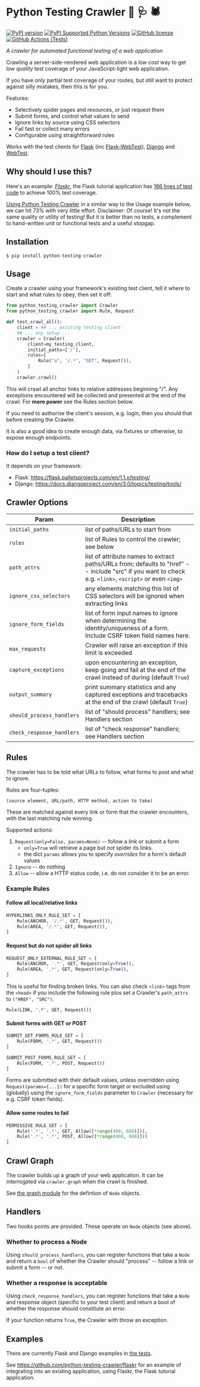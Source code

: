 # Python Testing Crawler   :snake: :stethoscope: :spider:
[![PyPI version](https://badge.fury.io/py/python-testing-crawler.svg)](https://badge.fury.io/py/python-testing-crawler)
[![PyPI Supported Python Versions](https://img.shields.io/pypi/pyversions/python-testing-crawler.svg)](https://pypi.python.org/pypi/python-testing-crawler/)
[![GitHub license](https://img.shields.io/github/license/python-testing-crawler/python-testing-crawler)](https://github.com/python-testing-crawler/python-testing-crawler/blob/master/LICENSE.txt)
[![GitHub Actions (Tests)](https://github.com/python-testing-crawler/python-testing-crawler/workflows/Tests/badge.svg)](https://github.com/python-testing-crawler/python-testing-crawler)

_A crawler for automated functional testing of a web application_

Crawling a server-side-rendered web application is a _low cost_ way to get _low quality_ test coverage of your JavaScript-light web application.

If you have only partial test coverage of your routes, but still want to protect against silly mistakes, then this is for you. 

Features:

* Selectively spider pages and resources, or just request them
* Submit forms, and control what values to send
* Ignore links by source using CSS selectors
* Fail fast or collect many errors
* Configurable using straightforward rules

Works with the test clients for [Flask](https://flask.palletsprojects.com/en/1.1.x/testing/) (inc [Flask-WebTest](https://flask-webtest.readthedocs.io/en/latest/)), [Django](https://docs.djangoproject.com/en/3.0/topics/testing/tools/) and [WebTest](https://docs.pylonsproject.org/projects/webtest/en/latest/).

## Why should I use this?

Here's an example: [_Flaskr_](https://flask.palletsprojects.com/en/1.1.x/tutorial/), the Flask tutorial application has [166 lines of test code](https://github.com/pallets/flask/tree/master/examples/tutorial/tests) to achieve 100% test coverage.

[Using Python Testing Crawler](https://github.com/python-testing-crawler/flaskr/blob/master/tests/test_crawl.py) in a similar way to the Usage example below, we can hit 73% with very little effort. Disclaimer: Of course! It's not the same quality or utility of testing! But it is better than no tests, a complement to hand-written unit or functional tests and a useful stopgap.

## Installation

```
$ pip install python-testing-crawler
```

## Usage

Create a crawler using your framework's existing test client, tell it where to start and what rules to obey, then set it off:

```python
from python_testing_crawler import Crawler
from python_testing_crawler import Rule, Request

def test_crawl_all():
    client = ## ... existing testing client
    ## ... any setup ...
    crawler = Crawler(
        client=my_testing_client,
        initial_paths=['/'],
        rules=[
            Rule("a", '/.*', "GET", Request()),
        ]
    )
    crawler.crawl()
```

This will crawl all anchor links to relative addresses beginning "/". Any exceptions encountered will be collected and presented at the end of the crawl. For **more power** see the Rules section below.

If you need to authorise the client's session, e.g. login, then you should that before creating the Crawler.

It is also a good idea to create enough data, via fixtures or otherwise, to expose enough endpoints.

### How do I setup a test client?

It depends on your framework:

* Flask: https://flask.palletsprojects.com/en/1.1.x/testing/
* Django: https://docs.djangoproject.com/en/3.0/topics/testing/tools/

## Crawler Options

| Param | Description |
| --- | --- |
| `initial_paths` |  list of paths/URLs to start from
| `rules` | list of Rules to control the crawler; see below
| `path_attrs` | list of attribute names to extract paths/URLs from; defaults to "href" -- include "src" if you want to check e.g. `<link>`, `<script>` or even `<img>`
| `ignore_css_selectors` | any elements matching this list of CSS selectors will be ignored when extracting links
| `ignore_form_fields` | list of form input names to ignore when determining the identity/uniqueness of a form. Include CSRF token field names here.
| `max_requests` | Crawler will raise an exception if this limit is exceeded
| `capture_exceptions` | upon encountering an exception, keep going and fail at the end of the crawl instead of during (default `True`)
| `output_summary` | print summary statistics and any captured exceptions and tracebacks at the end of the crawl (default `True`)
| `should_process_handlers` | list of "should process" handlers; see Handlers section
| `check_response_handlers` | list of "check response" handlers; see Handlers section

## Rules

The crawler has to be told what URLs to follow, what forms to post and what to ignore.

Rules are four-tuples:

```(source element, URL/path, HTTP method, action to take)```

These are matched against every link or form that the crawler encounters, with the last matching rule winning.

Supported actions:

1. `Request(only=False, params=None)` -- follow a link or submit a form
    - `only=True` will retrieve a page but _not_ spider its links.
    -  the dict `params` allows you to specify _overrides_ for a form's default values
1. `Ignore` -- do nothing
1. `Allow` -- allow a HTTP status code, i.e. do not consider it to be an error.


### Example Rules

#### Follow all local/relative links

```python
HYPERLINKS_ONLY_RULE_SET = [
    Rule(ANCHOR, '/.*', GET, Request()),
    Rule(AREA, '/.*', GET, Request()),
]
```

#### Request but do not spider all links

```python
REQUEST_ONLY_EXTERNAL_RULE_SET = [
    Rule(ANCHOR, '.*', GET, Request(only=True)),
    Rule(AREA, '.*', GET, Request(only=True)),
]
```

This is useful for finding broken links.  You can also check `<link>` tags from the `<head>` if you include the following rule plus set a Crawler's `path_attrs` to `("HREF", "SRC")`.

```Rule(LINK, '.*', GET, Request())```

#### Submit forms with GET or POST

```python
SUBMIT_GET_FORMS_RULE_SET = [
    Rule(FORM, '.*', GET, Request())
]

SUBMIT_POST_FORMS_RULE_SET = [
    Rule(FORM, '.*', POST, Request())
]
```

Forms are submitted with their default values, unless overridden using `Request(params={...})` for a specific form target or excluded using (globally) using the `ignore_form_fields` parameter to `Crawler` (necessary for e.g. CSRF token fields).

#### Allow some routes to fail

```python
PERMISSIVE_RULE_SET = [
    Rule('.*', '.*', GET, Allow([*range(400, 600)])),
    Rule('.*', '.*', POST, Allow([*range(400, 600)]))
]
```

## Crawl Graph

The crawler builds up a graph of your web application. It can be interrogated via `crawler.graph` when the crawl is finished.

See [the graph module](python_testing_crawler/graph.py) for the defintion of `Node` objects.

## Handlers

Two hooks points are provided. These operate on `Node` objects (see above).

### Whether to process a Node

Using `should_process_handlers`, you can register functions that take a `Node` and return a `bool` of whether the Crawler should "process" -- follow a link or submit a form -- or not.

### Whether a response is acceptable

Using `check_response_handlers`, you can register functions that take a `Node` and response object (specific to your test client) and return a bool of whether the response should constitute an error.

If your function returns `True`, the Crawler with throw an exception.

## Examples

There are currently Flask and Django examples in [the tests](tests/).

See https://github.com/python-testing-crawler/flaskr for an example of integrating into an existing application, using Flaskr, the Flask tutorial application.

